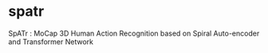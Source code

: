# spatr
SpATr : MoCap 3D Human Action Recognition based on Spiral Auto-encoder and Transformer Network
